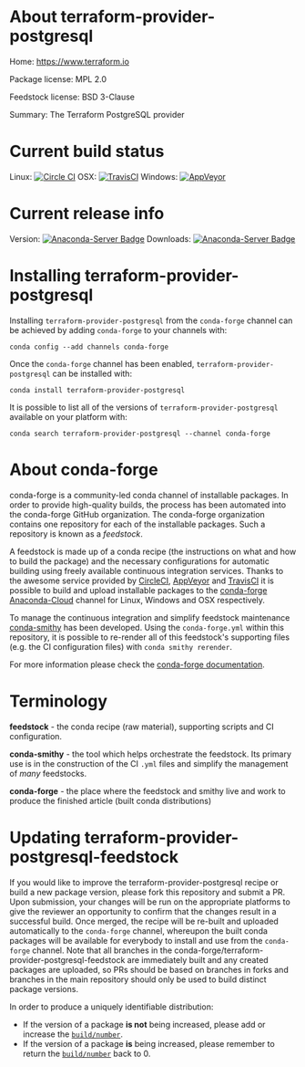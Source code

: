 About terraform-provider-postgresql
===================================

Home: https://www.terraform.io

Package license: MPL 2.0

Feedstock license: BSD 3-Clause

Summary: The Terraform PostgreSQL provider



Current build status
====================

Linux: [![Circle CI](https://circleci.com/gh/conda-forge/terraform-provider-postgresql-feedstock.svg?style=shield)](https://circleci.com/gh/conda-forge/terraform-provider-postgresql-feedstock)
OSX: [![TravisCI](https://travis-ci.org/conda-forge/terraform-provider-postgresql-feedstock.svg?branch=master)](https://travis-ci.org/conda-forge/terraform-provider-postgresql-feedstock)
Windows: [![AppVeyor](https://ci.appveyor.com/api/projects/status/github/conda-forge/terraform-provider-postgresql-feedstock?svg=True)](https://ci.appveyor.com/project/conda-forge/terraform-provider-postgresql-feedstock/branch/master)

Current release info
====================
Version: [![Anaconda-Server Badge](https://anaconda.org/conda-forge/terraform-provider-postgresql/badges/version.svg)](https://anaconda.org/conda-forge/terraform-provider-postgresql)
Downloads: [![Anaconda-Server Badge](https://anaconda.org/conda-forge/terraform-provider-postgresql/badges/downloads.svg)](https://anaconda.org/conda-forge/terraform-provider-postgresql)

Installing terraform-provider-postgresql
========================================

Installing `terraform-provider-postgresql` from the `conda-forge` channel can be achieved by adding `conda-forge` to your channels with:

```
conda config --add channels conda-forge
```

Once the `conda-forge` channel has been enabled, `terraform-provider-postgresql` can be installed with:

```
conda install terraform-provider-postgresql
```

It is possible to list all of the versions of `terraform-provider-postgresql` available on your platform with:

```
conda search terraform-provider-postgresql --channel conda-forge
```


About conda-forge
=================

conda-forge is a community-led conda channel of installable packages.
In order to provide high-quality builds, the process has been automated into the
conda-forge GitHub organization. The conda-forge organization contains one repository
for each of the installable packages. Such a repository is known as a *feedstock*.

A feedstock is made up of a conda recipe (the instructions on what and how to build
the package) and the necessary configurations for automatic building using freely
available continuous integration services. Thanks to the awesome service provided by
[CircleCI](https://circleci.com/), [AppVeyor](http://www.appveyor.com/)
and [TravisCI](https://travis-ci.org/) it is possible to build and upload installable
packages to the [conda-forge](https://anaconda.org/conda-forge)
[Anaconda-Cloud](http://docs.anaconda.org/) channel for Linux, Windows and OSX respectively.

To manage the continuous integration and simplify feedstock maintenance
[conda-smithy](http://github.com/conda-forge/conda-smithy) has been developed.
Using the ``conda-forge.yml`` within this repository, it is possible to re-render all of
this feedstock's supporting files (e.g. the CI configuration files) with ``conda smithy rerender``.

For more information please check the [conda-forge documentation](https://conda-forge.org/docs/).

Terminology
===========

**feedstock** - the conda recipe (raw material), supporting scripts and CI configuration.

**conda-smithy** - the tool which helps orchestrate the feedstock.
                   Its primary use is in the construction of the CI ``.yml`` files
                   and simplify the management of *many* feedstocks.

**conda-forge** - the place where the feedstock and smithy live and work to
                  produce the finished article (built conda distributions)


Updating terraform-provider-postgresql-feedstock
================================================

If you would like to improve the terraform-provider-postgresql recipe or build a new
package version, please fork this repository and submit a PR. Upon submission,
your changes will be run on the appropriate platforms to give the reviewer an
opportunity to confirm that the changes result in a successful build. Once
merged, the recipe will be re-built and uploaded automatically to the
`conda-forge` channel, whereupon the built conda packages will be available for
everybody to install and use from the `conda-forge` channel.
Note that all branches in the conda-forge/terraform-provider-postgresql-feedstock are
immediately built and any created packages are uploaded, so PRs should be based
on branches in forks and branches in the main repository should only be used to
build distinct package versions.

In order to produce a uniquely identifiable distribution:
 * If the version of a package **is not** being increased, please add or increase
   the [``build/number``](http://conda.pydata.org/docs/building/meta-yaml.html#build-number-and-string).
 * If the version of a package **is** being increased, please remember to return
   the [``build/number``](http://conda.pydata.org/docs/building/meta-yaml.html#build-number-and-string)
   back to 0.